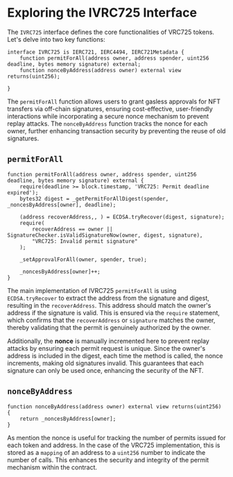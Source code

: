# Exploring the IVRC725 Interface

The `IVRC725` interface defines the core functionalities of VRC725 tokens. Let's delve into two key functions:

```solidity
interface IVRC725 is IERC721, IERC4494, IERC721Metadata {
    function permitForAll(address owner, address spender, uint256 deadline, bytes memory signature) external;
    function nonceByAddress(address owner) external view returns(uint256);

}
```

The `permitForAll` function allows users to grant gasless approvals for NFT transfers via off-chain signatures, ensuring cost-effective, user-friendly interactions while incorporating a secure nonce mechanism to prevent replay attacks. The `nonceByAddress` function tracks the nonce for each owner, further enhancing transaction security by preventing the reuse of old signatures.

## `permitForAll`

```solidity
function permitForAll(address owner, address spender, uint256 deadline, bytes memory signature) external {
    require(deadline >= block.timestamp, 'VRC725: Permit deadline expired');
    bytes32 digest = _getPermitForAllDigest(spender, _noncesByAddress[owner], deadline);

    (address recoverAddress,, ) = ECDSA.tryRecover(digest, signature);
    require(
        recoverAddress == owner || SignatureChecker.isValidSignatureNow(owner, digest, signature),
        "VRC725: Invalid permit signature"
    );

    _setApprovalForAll(owner, spender, true);

    _noncesByAddress[owner]++;
}
```

The main implementation of IVRC725 `permitForAll` is using `ECDSA.tryRecover` to extract the address from the signature and digest, resulting in the `recoverAddress`. This address should match the owner's address if the signature is valid. This is ensured via the `require` statement, which confirms that the `recoverAddress` or `signature` matches the owner, thereby validating that the permit is genuinely authorized by the owner.

Additionally, the **nonce** is manually incremented here to prevent replay attacks by ensuring each permit request is unique. Since the owner's address is included in the digest, each time the method is called, the nonce increments, making old signatures invalid. This guarantees that each signature can only be used once, enhancing the security of the NFT.

## `nonceByAddress`

```solidity
function nonceByAddress(address owner) external view returns(uint256) {
    return _noncesByAddress[owner];
}
```

As mention the nonce is useful for tracking the number of permits issued for each token and address. In the case of the VRC725 implementation, this is stored as a `mapping` of an address to a `uint256` number to indicate the number of calls. This enhances the security and integrity of the permit mechanism within the contract.